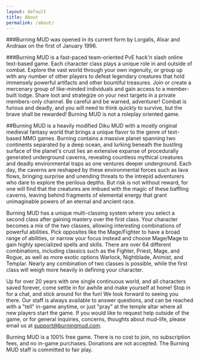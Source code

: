 ```yaml
---
layout: default
title: About
permalink: /about/
---
```

###Burning MUD was opened in its current form by Lorgalis, Alxar and Andraax on the first of January 1996.

###Burning MUD is a fast-paced team-oriented PvE hack'n slash online text-based game. Each character class plays a unique role in and outside of combat. Explore the vast world through your own ingenuity, or group up with any number of other players to defeat legendary creatures that hold immensely powerful artifacts and other bountiful treasures. Join or create a mercenary group of like-minded individuals and gain access to a member-built lodge. Share loot and strategize on your next targets in a private members-only channel. Be careful and be warned, adventurer! Combat is furious and deadly, and you will need to think quickly to survive, but the brave shall be rewarded! Burning MUD is not a roleplay oriented game.

##Burning MUD is a heavily modified Diku MUD with a mostly original medieval fantasy world that brings a unique flavor to the genre of text-based MMO games. Burning contains a massive planet spanning two continents separated by a deep ocean, and lurking beneath the bustling surface of the planet's crust lies an extensive expanse of procedurally generated underground caverns, revealing countless mythical creatures and deadly environmental traps as one ventures deeper underground. Each day, the caverns are reshaped by these environmental forces such as lava flows, bringing surprise and unending threats to the intrepid adventurers who dare to explore the perilous depths. But risk is not without reward, for one will find that the creatures are imbued with the magic of these baffling caverns, leaving behind fragments of elemental energy that grant unimaginable powers of an eternal and ancient race.

Burning MUD has a unique multi-classing system where you select a second class after gaining mastery over the first class. Your character becomes a mix of the two classes, allowing interesting combinations of powerful abilities. Pick opposites like the Mage/Fighter to have a broad range of abilities, or narrow your focus instead and choose Mage/Mage to gain highly specialized spells and skills. There are over 64 different combinations, including classics such as the Fighter, Priest, Mage, and Rogue, as well as more exotic options Warlock, Nightblade, Animist, and Templar. Nearly any combination of two classes is possible, while the first class will weigh more heavily in defining your character.

Up for over 20 years with one single continuous world, and all characters saved forever, come settle in for awhile and make yourself at home! Stop in for a chat, and stick around for the fun! We look forward to seeing you there. Our staff is always available to answer questions, and can be reached with a "tell" in-game anytime, or just "pray" at the temple altar where all new players start the game. If you would like to request help outside of the game, or for general inquiries, concerns, thoughts about mud-life, please email us at support@burningmud.com.

Burning MUD is a 100% free game. There is no cost to join, no subscription fees, and no in-game purchases. Donations are not accepted. The Burning MUD staff is committed to fair play.